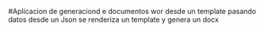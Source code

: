 #Aplicacion de generaciond e documentos wor desde un template
pasando datos desde un Json se renderiza un template y genera un docx